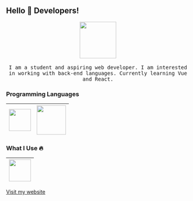 ## Hello :wave: Developers!

<p align="center">
    <img src="https://media3.giphy.com/media/du3J3cXyzhj75IOgvA/giphy.gif?cid=ecf05e4739726b513bd48a6e329f39be9c022e266ff4a4ba&rid=giphy.gif" width="100">
    <br><br>
<samp>I am a student and aspiring web developer. I am interested in working with back-end languages. Currently learning Vue and React.</samp></p>

### Programming Languages

|<img src="https://upload.wikimedia.org/wikipedia/commons/thumb/9/99/Unofficial_JavaScript_logo_2.svg/480px-Unofficial_JavaScript_logo_2.svg.png" width="60"> | <img src="https://upload.wikimedia.org/wikipedia/commons/thumb/2/27/PHP-logo.svg/1280px-PHP-logo.svg.png" width=80> |
|:---:|:---:|

### What I Use :fire:

| <img src="https://iseif.dev/wp-content/uploads/2019/06/vscode-logo.png" width="60"> |
|:---:|

[Visit my website](https://dannermm.com)
